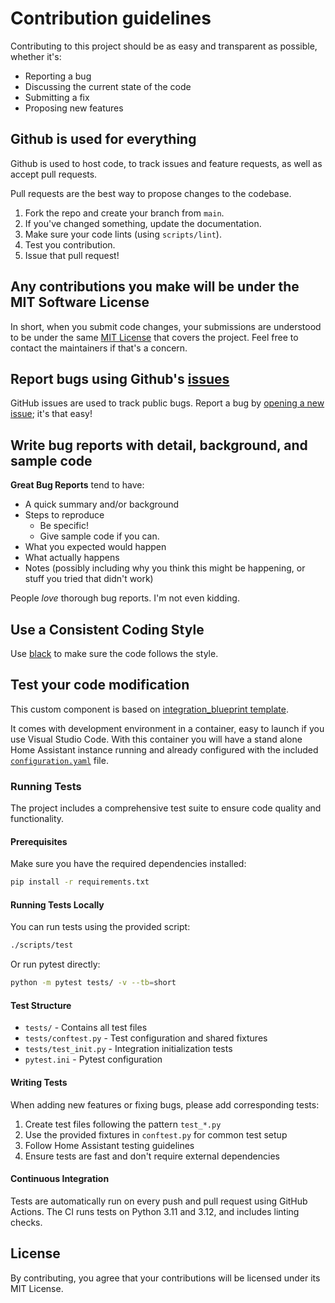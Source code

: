 # Contribution guidelines

Contributing to this project should be as easy and transparent as possible, whether it's:

- Reporting a bug
- Discussing the current state of the code
- Submitting a fix
- Proposing new features

## Github is used for everything

Github is used to host code, to track issues and feature requests, as well as accept pull requests.

Pull requests are the best way to propose changes to the codebase.

1. Fork the repo and create your branch from `main`.
2. If you've changed something, update the documentation.
3. Make sure your code lints (using `scripts/lint`).
4. Test you contribution.
5. Issue that pull request!

## Any contributions you make will be under the MIT Software License

In short, when you submit code changes, your submissions are understood to be under the same [MIT License](http://choosealicense.com/licenses/mit/) that covers the project. Feel free to contact the maintainers if that's a concern.

## Report bugs using Github's [issues](../../issues)

GitHub issues are used to track public bugs.
Report a bug by [opening a new issue](../../issues/new/choose); it's that easy!

## Write bug reports with detail, background, and sample code

**Great Bug Reports** tend to have:

- A quick summary and/or background
- Steps to reproduce
  - Be specific!
  - Give sample code if you can.
- What you expected would happen
- What actually happens
- Notes (possibly including why you think this might be happening, or stuff you tried that didn't work)

People *love* thorough bug reports. I'm not even kidding.

## Use a Consistent Coding Style

Use [black](https://github.com/ambv/black) to make sure the code follows the style.

## Test your code modification

This custom component is based on [integration_blueprint template](https://github.com/ludeeus/integration_blueprint).

It comes with development environment in a container, easy to launch
if you use Visual Studio Code. With this container you will have a stand alone
Home Assistant instance running and already configured with the included
[`configuration.yaml`](./config/configuration.yaml)
file.

### Running Tests

The project includes a comprehensive test suite to ensure code quality and functionality.

#### Prerequisites

Make sure you have the required dependencies installed:

```bash
pip install -r requirements.txt
```

#### Running Tests Locally

You can run tests using the provided script:

```bash
./scripts/test
```

Or run pytest directly:

```bash
python -m pytest tests/ -v --tb=short
```

#### Test Structure

- `tests/` - Contains all test files
- `tests/conftest.py` - Test configuration and shared fixtures
- `tests/test_init.py` - Integration initialization tests
- `pytest.ini` - Pytest configuration

#### Writing Tests

When adding new features or fixing bugs, please add corresponding tests:

1. Create test files following the pattern `test_*.py`
2. Use the provided fixtures in `conftest.py` for common test setup
3. Follow Home Assistant testing guidelines
4. Ensure tests are fast and don't require external dependencies

#### Continuous Integration

Tests are automatically run on every push and pull request using GitHub Actions.
The CI runs tests on Python 3.11 and 3.12, and includes linting checks.

## License

By contributing, you agree that your contributions will be licensed under its MIT License.
